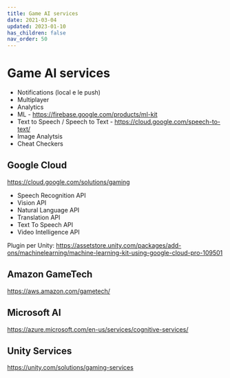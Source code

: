 ```yaml
---
title: Game AI services
date: 2021-03-04
updated: 2023-01-10
has_children: false
nav_order: 50
---
```

# Game AI services

- Notifications (local e le push)
- Multiplayer
- Analytics
- ML - <https://firebase.google.com/products/ml-kit>
- Text to Speech / Speech to Text - <https://cloud.google.com/speech-to-text/>
- Image Analytsis
- Cheat Checkers

## Google Cloud
<https://cloud.google.com/solutions/gaming>

- Speech Recognition API
- Vision API
- Natural Language API
- Translation API
- Text To Speech API
- Video Intelligence API

Plugin per Unity: <https://assetstore.unity.com/packages/add-ons/machinelearning/machine-learning-kit-using-google-cloud-pro-109501>

## Amazon GameTech
<https://aws.amazon.com/gametech/>

## Microsoft AI
 <https://azure.microsoft.com/en-us/services/cognitive-services/>

## Unity Services
<https://unity.com/solutions/gaming-services>


